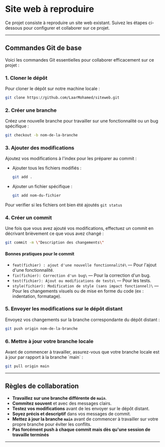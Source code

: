 # Site web à reproduire

Ce projet consiste à reproduire un site web existant. Suivez les étapes ci-dessous pour configurer et collaborer sur ce projet.

---

## Commandes Git de base

Voici les commandes Git essentielles pour collaborer efficacement sur ce projet :

### 1. Cloner le dépôt
Pour cloner le dépôt sur notre machine locale :
```bash
git clone https://github.com/LaarMohamed/siteweb.git
```

### 2. Créer une branche
Créez une nouvelle branche pour travailler sur une fonctionnalité ou un bug spécifique :
```bash
git checkout -b nom-de-la-branche
```

### 3. Ajouter des modifications
Ajoutez vos modifications à l'index pour les préparer au commit :
- Ajouter tous les fichiers modifiés :  
  ```bash
  git add .
  ```
- Ajouter un fichier spécifique :  
  ```bash
  git add nom-du-fichier
  ```
Pour verifier si les fichiers ont bien été ajoutés `git status`


### 4. Créer un commit
Une fois que vous avez ajouté vos modifications, effectuez un commit en décrivant brièvement ce que vous avez changé :
```bash
git commit -m \"Description des changements\"
```

#### Bonnes pratiques pour le commit
- `feat(fichier) : ajout d'une nouvelle fonctionnalité\` — Pour l'ajout d'une fonctionnalité.
- `fix(fichier): Correction d'un bug\` — Pour la correction d'un bug.
- `test(fichier): Ajout ou modifications de tests\` — Pour les tests.
- `style(fichier): Modification de style (sans impact fonctionnel)\` — Pour les changements visuels ou de mise en forme du code (ex : indentation, formatage).

### 5. Envoyer les modifications sur le dépôt distant
Envoyez vos changements sur la branche correspondante du dépôt distant :
```bash
git push origin nom-de-la-branche
```

### 6. Mettre à jour votre branche locale
Avant de commencer à travailler, assurez-vous que votre branche locale est à jour par rapport à la branche \`main\` :
```bash
git pull origin main
```

---

## Règles de collaboration
- **Travaillez sur une branche différente de `main`**.
- **Commitez souvent** et avec des messages clairs.
- **Testez vos modifications** avant de les envoyer sur le dépôt distant.
- **Soyez précis et descriptif** dans vos messages de commit.
- **Mettez à jour la branche `main`** avant de commencer à travailler sur votre propre branche pour éviter les conflits.
- **Pas forcément push à chaque commit mais dès qu'une session de travaille terminés**
---
